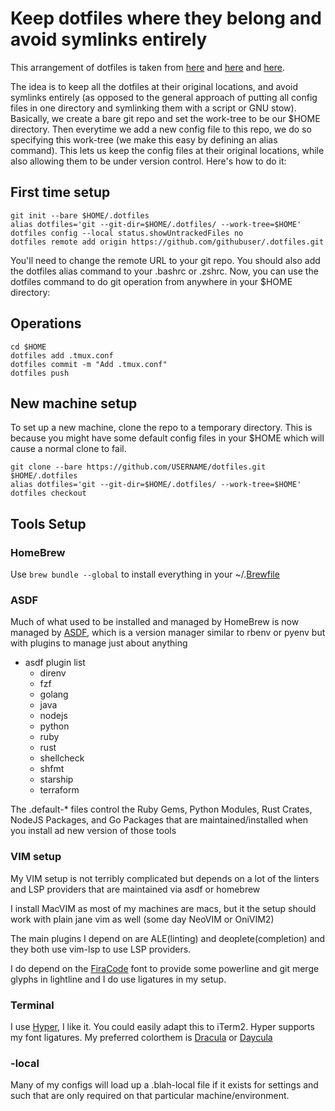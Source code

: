 # Keep dotfiles where they belong and avoid symlinks entirely

This arrangement of dotfiles is taken from
[here](https://news.ycombinator.com/item?id=11070797) and
[here](https://developer.atlassian.com/blog/2016/02/best-way-to-store-dotfiles-git-bare-repo/)
and [here](https://medium.com/toutsbrasil/how-to-manage-your-dotfiles-with-git-f7aeed8adf8b).

The idea is to keep all the dotfiles at their original locations, and avoid
symlinks entirely (as opposed to the general approach of putting all config
files in one directory and symlinking them with a script or GNU stow).
Basically, we create a bare git repo and set the work-tree to be our
$HOME directory. Then everytime we add a new config file to this repo, we do
so specifying this work-tree (we make this easy by defining an alias command).
This lets us keep the config files at their original locations, while also
allowing them to be under version control. Here's how to do it:

## First time setup

```
git init --bare $HOME/.dotfiles
alias dotfiles='git --git-dir=$HOME/.dotfiles/ --work-tree=$HOME'
dotfiles config --local status.showUntrackedFiles no
dotfiles remote add origin https://github.com/githubuser/.dotfiles.git
```

You'll need to change the remote URL to your git repo. You should also add the
dotfiles alias command to your .bashrc or .zshrc. Now, you can use the dotfiles
command to do git operation from anywhere in your $HOME directory:

## Operations

```
cd $HOME
dotfiles add .tmux.conf
dotfiles commit -m "Add .tmux.conf"
dotfiles push
```

## New machine setup

To set up a new machine, clone the repo to a temporary directory. This is
because you might have some default config files in your $HOME which will
cause a normal clone to fail.

```
git clone --bare https://github.com/USERNAME/dotfiles.git $HOME/.dotfiles
alias dotfiles='git --git-dir=$HOME/.dotfiles/ --work-tree=$HOME'
dotfiles checkout
```

## Tools Setup

### HomeBrew

Use `brew bundle --global` to install everything in your
~/.[Brewfile](https://github.com/Homebrew/homebrew-bundle)

### ASDF

Much of what used to be installed and managed by HomeBrew is now managed by
[ASDF](https://asdf-vm.com), which is a version manager similar to rbenv or
pyenv but with plugins to manage just about anything

- asdf plugin list
  - direnv
  - fzf
  - golang
  - java
  - nodejs
  - python
  - ruby
  - rust
  - shellcheck
  - shfmt
  - starship
  - terraform

The .default-* files control the Ruby Gems, Python Modules, Rust Crates,
NodeJS Packages, and Go Packages that are maintained/installed when you install
ad new version of those tools

### VIM setup

My VIM setup is not terribly complicated but depends on a lot of the linters
and LSP providers that are maintained via asdf or homebrew

I install MacVIM as most of my machines are macs, but it the setup should work
with plain jane vim as well (some day NeoVIM or OniVIM2)

The main plugins I depend on are ALE(linting) and deoplete(completion) and they
both use vim-lsp to use LSP providers.

I do depend on the [FiraCode](https://github.com/tonsky/FiraCode) font to
provide some powerline and git merge glyphs in lightline and I do use ligatures
in my setup.

### Terminal

I use [Hyper](https://hyper.is), I like it. You could easily adapt this to
iTerm2. Hyper supports my font ligatures. My preferred colorthem is
[Dracula](https://draculatheme.com) or
[Daycula](https://github.com/ghifarit53/daycula-vim)

### -local

Many of my configs will load up a .blah-local file if it exists for settings
and such that are only required on that particular machine/environment.
